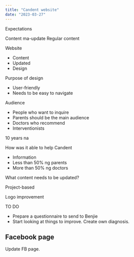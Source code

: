 ```yaml
---
title: "Candent website"
date: "2023-03-27"
---
```


Expectations

Content ma-update
Regular content

Website

- Content
- Updated
- Design

Purpose of design
- User-friendly
- Needs to be easy to navigate

Audience
- People who want to inquire
- Parents should be the main audience
- Doctors who recommend
- Interventionists

10 years na

How was it able to help Candent
- Information
- Less than 50% ng parents
- More than 50% ng doctors

What content needs to be updated?

Project-based

Logo improvement

TO DO

- Prepare a questionnaire to send to Benjie
- Start looking at things to improve. Create own diagnosis.

## Facebook page

Update FB page.